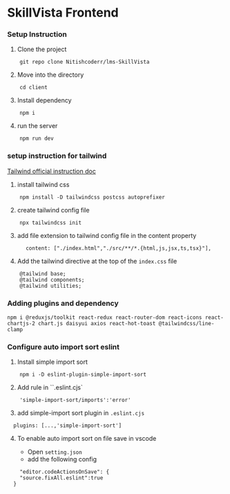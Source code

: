 # SkillVista Frontend

### Setup Instruction

1. Clone the project
```
    git repo clone Nitishcoderr/lms-SkillVista
```

2. Move into the directory
```
    cd client
```

3. Install dependency
```
    npm i
```
4. run the server
```
    npm run dev
```

### setup instruction for tailwind

[Tailwind official instruction doc](https://tailwindcss.com/docs/installation)

1. install tailwind css

```
    npm install -D tailwindcss postcss autoprefixer
```

2. create tailwind config file

```
    npx tailwindcss init
```

3. add file extension to tailwind config file in the content property

```
      content: ["./index.html","./src/**/*.{html,js,jsx,ts,tsx}"],
```

4. Add the tailwind directive at the top of the `index.css` file

```
    @tailwind base;
    @tailwind components;
    @tailwind utilities;
```

### Adding plugins and dependency

```
npm i @reduxjs/toolkit react-redux react-router-dom react-icons react-chartjs-2 chart.js daisyui axios react-hot-toast @tailwindcss/line-clamp
```

### Configure auto import sort eslint

1. Install simple import sort
```
    npm i -D eslint-plugin-simple-import-sort
```

2. Add rule in ``.eslint.cjs`

```
    'simple-import-sort/imports':'error'
```

3. add simple-import sort plugin in `.eslint.cjs`

```
  plugins: [...,'simple-import-sort']
```

4. To enable auto import sort on file save in vscode

    - Open `setting.json`
    - add the following config

```
    "editor.codeActionsOnSave": {
    "source.fixAll.eslint":true 
  }
```